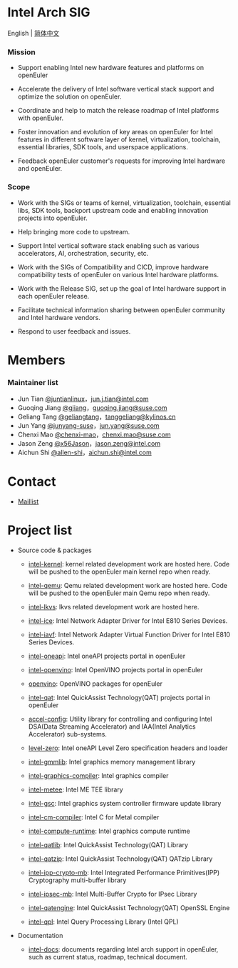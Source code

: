 # Intel Arch SIG
English | [简体中文](./README_cn.md)

### Mission

- Support enabling Intel new hardware features and platforms on openEuler

- Accelerate the delivery of Intel software vertical stack support and optimize the solution on openEuler.

- Coordinate and help to match the release roadmap of Intel platforms with openEuler.

- Foster innovation and evolution of key areas on openEuler for Intel features in different software layer of kernel, virtualization, toolchain, essential libraries, SDK tools, and userspace applications.

- Feedback openEuler customer's requests for improving Intel hardware and openEuler.

### Scope

- Work with the SIGs or teams of kernel, virtualization, toolchain, essential libs, SDK tools, backport upstream code and enabling innovation projects into openEuler.

- Help bringing more code to upstream.

- Support Intel vertical software stack enabling such as various accelerators, AI, orchestration, security, etc.

- Work with the SIGs of Compatibility and CICD, improve hardware compatibility tests of openEuler on various Intel hardware platforms.

- Work with the Release SIG, set up the goal of Intel hardware support in each openEuler release.

- Facilitate technical information sharing between openEuler community and Intel hardware vendors.

- Respond to user feedback and issues.

# Members

### Maintainer list

- Jun Tian [@juntianlinux](https://gitee.com/juntianlinux)，jun.j.tian@intel.com
- Guoqing Jiang [@gjiang](https://gitee.com/gjiang)，guoqing.jiang@suse.com
- Geliang Tang [@geliangtang](https://gitee.com/geliangtang)，tanggeliang@kylinos.cn
- Jun Yang [@junyang-suse](https://gitee.com/junyang-suse)，jun.yang@suse.com
- Chenxi Mao [@chenxi-mao](https://gitee.com/chenxi-mao)，chenxi.mao@suse.com
- Jason Zeng [@x56Jason](https://gitee.com/x56Jason)，jason.zeng@intel.com
- Aichun Shi [@allen-shi](https://gitee.com/allen-shi)，aichun.shi@intel.com

# Contact

- [Maillist](mailto:sig-intel-arch@openeuler.org)


# Project list

- Source code & packages
  - [intel-kernel](https://gitee.com/openeuler/Intel-kernel): kernel related development work are hosted here. Code will be pushed to the openEuler main kernel repo when ready.

  - [intel-qemu](https://gitee.com/openeuler/intel-qemu): Qemu related development work are hosted here. Code will be pushed to the openEuler main Qemu repo when ready.

  - [intel-lkvs](https://gitee.com/openeuler/intel-lkvs): lkvs related development work are hosted here.

  - [intel-ice](https://gitee.com/openeuler/intel-ice): Intel Network Adapter Driver for Intel E810 Series Devices.

  - [intel-iavf](https://gitee.com/openeuler/intel-iavf): Intel Network Adapter Virtual Function Driver for Intel E810 Series Devices.

  - [intel-oneapi](https://gitee.com/openeuler/intel-oneapi): Intel oneAPI projects portal in openEuler

  - [intel-openvino](https://gitee.com/openeuler/intel-openvino): Intel OpenVINO projects portal in openEuler

  - [openvino](https://gitee.com/src-openeuler/openvino): OpenVINO packages for openEuler

  - [intel-qat](https://gitee.com/openeuler/intel-qat): Intel QuickAssist Technology(QAT) projects portal in openEuler

  - [accel-config](https://gitee.com/src-openeuler/accel-config): Utility library for controlling and configuring Intel DSA(Data Streaming Accelerator) and IAA(Intel Analytics Accelerator) sub-systems.

  - [level-zero](https://gitee.com/src-openeuler/level-zero): Intel oneAPI Level Zero specification headers and loader

  - [intel-gmmlib](https://gitee.com/src-openeuler/intel-gmmlib): Intel graphics memory management library

  - [intel-graphics-compiler](https://gitee.com/src-openeuler/intel-graphics-compiler): Intel graphics compiler

  - [intel-metee](https://gitee.com/src-openeuler/intel-metee): Intel ME TEE library

  - [intel-gsc](https://gitee.com/src-openeuler/intel-gsc): Intel graphics system controller firmware update library

  - [intel-cm-compiler](https://gitee.com/src-openeuler/intel-cm-compiler): Intel C for Metal compiler

  - [intel-compute-runtime](https://gitee.com/src-openeuler/intel-compute-runtime): Intel graphics compute runtime

  - [intel-qatlib](https://gitee.com/src-openeuler/intel-qatlib): Intel QuickAssist Technology(QAT) Library

  - [intel-qatzip](https://gitee.com/src-openeuler/intel-qatzip): Intel QuickAssist Technology(QAT) QATzip Library

  - [intel-ipp-crypto-mb](https://gitee.com/src-openeuler/intel-ipp-crypto-mb): Intel Integrated Performance Primitives(IPP) Cryptography multi-buffer library

  - [intel-ipsec-mb](https://gitee.com/src-openeuler/intel-ipsec-mb): Intel Multi-Buffer Crypto for IPsec Library

  - [intel-qatengine](https://gitee.com/src-openeuler/intel-qatengine): Intel QuickAssist Technology(QAT) OpenSSL Engine

  - [intel-qpl](https://gitee.com/src-openeuler/intel-qpl): Intel Query Processing Library (Intel QPL)

- Documentation
  - [intel-docs](https://gitee.com/openeuler/intel-docs): documents regarding Intel arch support in openEuler, such as current status, roadmap, technical document.
